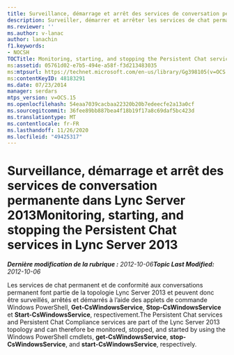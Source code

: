 ```yaml
---
title: Surveillance, démarrage et arrêt des services de conversation permanente
description: Surveiller, démarrer et arrêter les services de chat permanent ;
ms.reviewer: ''
ms.author: v-lanac
author: lanachin
f1.keywords:
- NOCSH
TOCTitle: Monitoring, starting, and stopping the Persistent Chat services
ms:assetid: 05761d02-e7b5-494e-a58f-f3d213483035
ms:mtpsurl: https://technet.microsoft.com/en-us/library/Gg398105(v=OCS.15)
ms:contentKeyID: 48183291
ms.date: 07/23/2014
manager: serdars
mtps_version: v=OCS.15
ms.openlocfilehash: 54eaa7039cacbaa22320b20b7edeecfe2a13a0cf
ms.sourcegitcommit: 36fee89bb887bea4f18b19f17a8c69daf5bc423d
ms.translationtype: MT
ms.contentlocale: fr-FR
ms.lasthandoff: 11/26/2020
ms.locfileid: "49425317"
---
```

# <a name="monitoring-starting-and-stopping-the-persistent-chat-services-in-lync-server-2013"></a><span data-ttu-id="88602-103">Surveillance, démarrage et arrêt des services de conversation permanente dans Lync Server 2013</span><span class="sxs-lookup"><span data-stu-id="88602-103">Monitoring, starting, and stopping the Persistent Chat services in Lync Server 2013</span></span>

<div data-xmlns="http://www.w3.org/1999/xhtml">

<div class="topic" data-xmlns="http://www.w3.org/1999/xhtml" data-msxsl="urn:schemas-microsoft-com:xslt" data-cs="https://msdn.microsoft.com/">

<div data-asp="https://msdn2.microsoft.com/asp">



</div>

<div id="mainSection">

<div id="mainBody"><span data-ttu-id="88602-104">

<span> </span></span><span class="sxs-lookup"><span data-stu-id="88602-104">

<span> </span></span></span>

<span data-ttu-id="88602-105">_**Dernière modification de la rubrique :** 2012-10-06_</span><span class="sxs-lookup"><span data-stu-id="88602-105">_**Topic Last Modified:** 2012-10-06_</span></span>

<span data-ttu-id="88602-106">Les services de chat permanent et de conformité aux conversations permanent font partie de la topologie Lync Server 2013 et peuvent donc être surveillés, arrêtés et démarrés à l’aide des applets de commande Windows PowerShell, **Get-CsWindowsService**, **Stop-CsWindowsService** et **Start-CsWindowsService**, respectivement.</span><span class="sxs-lookup"><span data-stu-id="88602-106">The Persistent Chat services and Persistent Chat Compliance services are part of the Lync Server 2013 topology and can therefore be monitored, stopped, and started by using the Windows PowerShell cmdlets, **get-CsWindowsService**, **stop-CsWindowsService**, and **start-CsWindowsService**, respectively.</span></span>

<span data-ttu-id="88602-107"></div>

<span> </span>

</div>

</div>

</span><span class="sxs-lookup"><span data-stu-id="88602-107"></div>

<span> </span>

</div>

</div>

</span></span></div>

